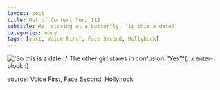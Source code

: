 ```yaml
---
layout: post
title: Out of Context Yuri 112
subtitle: Me, staring at a butterfly, 'is this a date?'
categories: oocy
tags: [yuri, Voice First, Face Second, Hollyhock]
---
```



!['So this is a date...' The other girl stares in confusion. 'Yes?'](https://imgur.com/cgmpP2V.png){: .center-block :}

source: Voice First, Face Second, Hollyhock